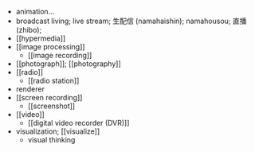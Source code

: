 - animation...
- broadcast living; live stream; 生配信 (namahaishin); namahousou; 直播 (zhibo);
- [[hypermedia]]
- [[image processing]]
    - [[image recording]]
- [[photograph]]; [[photography]]
- [[radio]]
    - [[radio station]]
- renderer
- [[screen recording]]
    - [[screenshot]]
- [[video]]
    - [[digital video recorder (DVR)]]
- visualization; [[visualize]]
    - visual thinking
